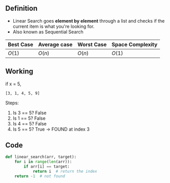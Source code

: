 ## **Definition**

- Linear Search goes **element by element** through a list and checks if the current item is what you're looking for.
- Also known as Sequential Search

| Best Case | Average case | Worst Case | Space Complexity |
| --------- | ------------ | ---------- | ---------------- |
| $O(1)$    | $O(n)$       | $O(n)$     | $O(1)$           |

## **Working**

if x = 5, 

```
[3, 1, 4, 5, 9]
```

Steps:

1. Is 3 == 5? False
2. Is 1 == 5? False
3. Is 4 == 5? False
4. Is 5 == 5? True → FOUND at index 3
## **Code**

```python
def linear_search(arr, target):
    for i in range(len(arr)):
        if arr[i] == target:
            return i  # return the index
    return -1  # not found

```
